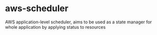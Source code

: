 # aws-scheduler
AWS application-level scheduler, aims to be used as a state manager for whole application by applying status to resources
